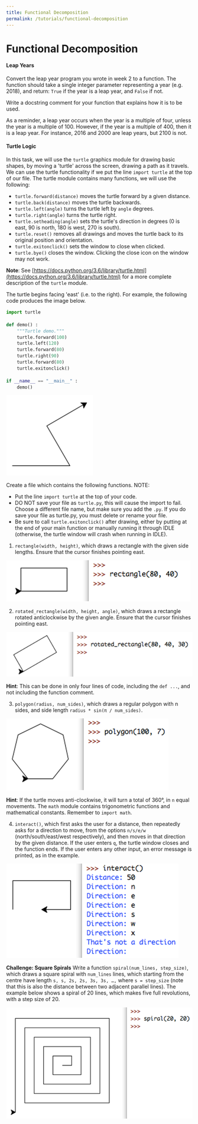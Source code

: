 ```yaml
---
title: Functional Decomposition
permalink: /tutorials/functional-decomposition
---
```


# Functional Decomposition

#### Leap Years

Convert the leap year program you wrote in week 2 to a function. The function should take a single integer parameter representing a year (e.g. 2018), and return: `True` if the year is a leap year, and `False` if not.

Write a docstring comment for your function that explains how it is to be used.

As a reminder, a leap year occurs when the year is a multiple of four, unless the year is a multiple of 100. However, if the year is a multiple of 400, then it is a leap year. For instance, 2016 and 2000 are leap years, but 2100 is not.

#### Turtle Logic

In this task, we will use the `turtle` graphics module for drawing basic shapes, by moving a 'turtle' across the screen, drawing a path as it travels. We can use the turtle functionality if we put the line `import turtle` at the top of our file. The turtle module contains many functions, we will use the following:


- `turtle.forward(distance)` moves the turtle forward by a given distance.
- `turtle.back(distance)` moves the turtle backwards.
- `turtle.left(angle)` turns the turtle left by `angle` degrees.
- `turtle.right(angle)` turns the turtle right.
- `turtle.setheading(angle)` sets the turtle's direction in degrees (0 is east, 90 is north, 180 is west, 270 is south).
- `turtle.reset()` removes all drawings and moves the turtle back to its original position and orientation.
- `turtle.exitonclick()` sets the window to close when clicked.
- `turtle.bye()` closes the window. Clicking the close icon on the window may not work.

<div class="important">

**Note**: See [https://docs.python.org/3.6/library/turtle.html](https://docs.python.org/3.6/library/turtle.html) for a more complete description of the `turtle` module.

</div>

The turtle begins facing 'east' (i.e. to the right). For example, the following code produces the image below. 

<div class="viz">

```python
import turtle

def demo() :
	"""Turtle demo."""
	turtle.forward(100)
	turtle.left(120)
	turtle.forward(80)
	turtle.right(90)
	turtle.forward(80)
	turtle.exitonclick()

if __name__ == "__main__" :
	demo()
```

</div>

![](images/_02/turtle_1.png)

Create a file which contains the following functions. NOTE: 
- Put the line `import turtle` at the top of your code.
- DO NOT save your file as `turtle.py`, this will cause the import to fail. Choose a different file name, but make sure you add the `.py`. If you do save your file as turtle.py, you must delete or rename your file. 
- Be sure to call `turtle.exitonclick()` after drawing, either by putting at the end of your main function or manually running it through IDLE (otherwise, the turtle window will crash when running in IDLE). 

1. `rectangle(width, height)`, which draws a rectangle with the given side lengths. Ensure that the cursor finishes pointing east.

![](images/_02/turtle_2.png)

2. `rotated_rectangle(width, height, angle)`, which draws a rectangle rotated anticlockwise by the given angle. Ensure that the cursor finishes pointing east. 

![](images/_02/turtle_3.png)

**Hint**: This can be done in only four lines of code, including the `def ...`, and not including the function comment. 

3. `polygon(radius, num_sides)`, which draws a regular polygon with n sides, and side length `radius * sin(π / num_sides)`.

![](images/_02/turtle_4.png)

**Hint**: If the turtle moves anti-clockwise, it will turn a total of 360°, in `n` equal movements. The `math` module contains trigonometric functions and mathematical constants. Remember to `import math`. 

4. `interact()`, which first asks the user for a distance, then repeatedly asks for a direction to move, from the options `n/s/e/w` (north/south/east/west respectively), and then moves in that direction by the given distance. If the user enters `q`, the turtle window closes and the function ends. If the user enters any other input, an error message is printed, as in the example.

![](images/_02/turtle_5.png)

<div class="extra">

**Challenge: Square Spirals**
Write a function `spiral(num_lines, step_size)`, which draws a square spiral with `num_lines` lines, which starting from the centre have length `s, s, 2s, 2s, 3s, 3s, …,` where `s = step_size` (note that this is also the distance between two adjacent parallel lines). The example below shows a spiral of 20 lines, which makes five full revolutions, with a step size of 20. 

</div>

![](images/_02/turtle_6.png)